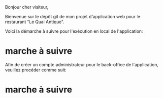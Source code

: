 Bonjour cher visiteur,

Bienvenue sur le dépôt git de mon projet d'application web pour le restaurant "Le Quai Antique".

Voici la démarche à suivre pour l'exécution en local de l'application:

# marche à suivre

Afin de créer un compte administrateur pour le back-office de l'application, veuillez procéder comme suit:

# marche à suivre
